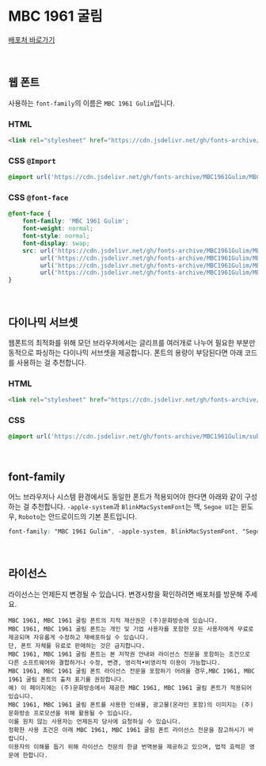 # MBC 1961 굴림

[배포처 바로가기](https://www.imbc.com/mbc1961font/)

&nbsp;

## 웹 폰트

사용하는 `font-family`의 이름은 `MBC 1961 Gulim`입니다.

### HTML

```html
<link rel="stylesheet" href="https://cdn.jsdelivr.net/gh/fonts-archive/MBC1961Gulim/MBC1961Gulim.css" type="text/css"/>
```

### CSS `@Import`

```css
@import url('https://cdn.jsdelivr.net/gh/fonts-archive/MBC1961Gulim/MBC1961Gulim.css');
```

### CSS `@font-face`

```css
@font-face {
    font-family: 'MBC 1961 Gulim';
    font-weight: normal;
    font-style: normal;
    font-display: swap;
    src: url('https://cdn.jsdelivr.net/gh/fonts-archive/MBC1961Gulim/MBC1961Gulim.woff2') format('woff2'),
         url('https://cdn.jsdelivr.net/gh/fonts-archive/MBC1961Gulim/MBC1961Gulim.woff') format('woff'),
         url('https://cdn.jsdelivr.net/gh/fonts-archive/MBC1961Gulim/MBC1961Gulim.otf') format('opentype'),
         url('https://cdn.jsdelivr.net/gh/fonts-archive/MBC1961Gulim/MBC1961Gulim.ttf') format('truetype');
}
```

&nbsp;

## 다이나믹 서브셋

웹폰트의 최적화를 위해 모던 브라우저에서는 글리프를 여러개로 나누어 필요한 부분만 동적으로 파싱하는 다이나믹 서브셋을 제공합니다. 폰트의 용량이 부담된다면 아래 코드를 사용하는 걸 추천합니다.

### HTML

```html
<link rel="stylesheet" href="https://cdn.jsdelivr.net/gh/fonts-archive/MBC1961Gulim/subsets/MBC1961Gulim-dynamic-subset.css" type="text/css"/>
```

### CSS

```css
@import url('https://cdn.jsdelivr.net/gh/fonts-archive/MBC1961Gulim/subsets/MBC1961Gulim-dynamic-subset.css');
```

&nbsp;

## font-family

어느 브라우저나 시스템 환경에서도 동일한 폰트가 적용되어야 한다면 아래와 같이 구성하는 걸 추천합니다. `-apple-system`과 `BlinkMacSystemFont`는 맥, `Segoe UI`는 윈도우, `Roboto`는 안드로이드의 기본 폰트입니다.


```css
font-family: "MBC 1961 Gulim", -apple-system, BlinkMacSystemFont, "Segoe UI", Roboto, Oxygen, Ubuntu, Cantarell, "Open Sans", "Helvetica Neue", sans-serif;
```

&nbsp;

## 라이선스

라이선스는 언제든지 변경될 수 있습니다. 변경사항을 확인하려면 배포처를 방문해 주세요.

```
MBC 1961, MBC 1961 굴림 폰트의 지적 재산권은 (주)문화방송에 있습니다. 
MBC 1961, MBC 1961 굴림 폰트는 개인 및 기업 사용자를 포함한 모든 사용자에게 무료로 제공되며 자유롭게 수정하고 재배포하실 수 있습니다. 
단, 폰트 자체를 유료로 판매하는 것은 금지합니다. 
MBC 1961, MBC 1961 굴림 폰트는 본 저작권 안내와 라이선스 전문을 포함하는 조건으로 다른 소프트웨어와 결합하거나 수정, 변경, 영리적•비영리적 이용이 가능합니다. 
MBC 1961, MBC 1961 굴림 폰트 라이선스 전문을 포함하기 어려울 경우,MBC 1961, MBC 1961 굴림 폰트의 출처 표기를 권장합니다. 
예) 이 페이지에는 (주)문화방송에서 제공한 MBC 1961, MBC 1961 굴림 폰트가 적용되어 있습니다. 
MBC 1961, MBC 1961 굴림 폰트를 사용한 인쇄물, 광고물(온라인 포함)의 이미지는 (주)문화방송 프로모션을 위해 활용될 수 있습니다. 
이를 원치 않는 사용자는 언제든지 당사에 요청하실 수 있습니다. 
정확한 사용 조건은 아래 MBC 1961, MBC 1961 굴림 폰트 라이선스 전문을 참고하시기 바랍니다. 
이용자의 이해를 돕기 위해 라이선스 전문의 한글 번역본을 제공하고 있으며, 법적 효력은 영문에 한합니다.
```
